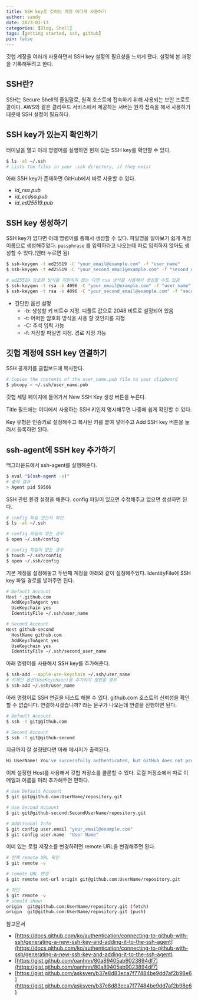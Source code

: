 ```yaml
---
title: SSH key로 깃허브 계정 여러개 사용하기
author: sandy
date: 2023-01-13
categories: [Blog, Shell]
tags: [getting started, ssh, github]
pin: false
---
```


깃헙 계정을 여러개 사용하면서 SSH key 설정의 필요성을 느끼게 됐다. 설정해 본 과정을 기록해두려고 한다.

## SSH란?

SSH는 Secure Shell의 줄임말로, 원격 호스트에 접속하기 위해 사용되는 보안 프로토콜이다. AWS와 같은 클라우드 서비스에서 제공하는 서버는 원격 접속을 해서 사용하기 때문에 SSH 설정이 필요하다.

## SSH key가 있는지 확인하기

터미널을 열고 아래 명령어를 실행하면 현재 있는 SSH key를 확인할 수 있다.

```bash
$ ls -al ~/.ssh
# Lists the files in your .ssh directory, if they exist
```

아래 SSH key가 존재하면 GitHub에서 바로 사용할 수 있다.

- *id_rsa.pub*
- *id_ecdsa.pub*
- *id_ed25519.pub*

## SSH key 생성하기

SSH key가 없다면 아래 명령어를 통해서 생성할 수 있다. 파일명을 알아보기 쉽게 계정 이름으로 생성해주었다. `passphrase` 를 입력하라고 나오는데 따로 입력하지 않아도 생성할 수 있다.(엔터 누르면 됨)

```bash
$ ssh-keygen -t ed25519 -C "your_email@example.com" -f "user_name"
$ ssh-keygen -t ed25519 -C "your_second_email@example.com" -f "second_user_name"

# ed25519 암호화 방식을 지원하지 않는 다면 rsa 방식을 사용해서 생성할 수도 있음
$ ssh-keygen -t rsa -b 4096 -C "your_email@example.com" -f "user_name"
$ ssh-keygen -t rsa -b 4096 -C "your_second_email@example.com" -f "second_user_name"
```

- 간단한 옵션 설명
    - -b: 생성할 키 비트수 지정. 디폴트 값으로 2048 비트로 설정되어 있음
    - -t: 어떠한 암호화 방식을 사용 할 것인지를 지정
    - -C: 주석 입력 가능
    - -f: 저장할 파일명 지정. 경로 지정 가능

## 깃헙 계정에 SSH key 연결하기

SSH 공개키를 클립보드에 복사한다.

```bash
# Copies the contents of the user_name.pub file to your clipboard
$ pbcopy < ~/.ssh/user_name.pub
```

깃헙 세팅 페이지에 들어가서 New SSH Key 생성 버튼을 누른다.

Title 필드에는 어디에서 사용하는 SSH 키인지 명시해두면 나중에 쉽게 확인할 수 있다.

Key 유형은 인증키로 설정해주고 복사된 키를 붙여 넣어주고 Add SSH key 버튼을 눌러서 등록하면 된다.

## ssh-agent에 SSH key 추가하기

백그라운드에서 ssh-agent를 실행해준다.

```bash
$ eval "$(ssh-agent -s)"
# 출력 결과
> Agent pid 59566
```

SSH 관련 환경 설정을 해준다. config 파일이 있으면 수정해주고 없으면 생성하면 된다.

```bash
# config 파일 있는지 확인
$ ls -al ~/.ssh

# config 파일이 있는 경우
$ open ~/.ssh/config

# config 파일이 없는 경우
$ touch ~/.ssh/config
$ open ~/.ssh/config
```

기본 계정을 설정해놓고 두번째 계정을 아래와 같이 설정해주었다. IdentityFile에 SSH key 파일 경로를 넣어주면 된다.

```bash
# Default Account
Host *.github.com
  AddKeysToAgent yes
  UseKeychain yes
  IdentityFile ~/.ssh/user_name

# Second Account
Host github-second
  HostName github.com
  AddKeysToAgent yes
  UseKeychain yes
  IdentityFile ~/.ssh/second_user_name
```

아래 명령어를 사용해서 SSH key를 추가해준다.

```bash
$ ssh-add --apple-use-keychain ~/.ssh/user_name
# 키체인 옵션(UseKeychain)을 추가하지 않았을 경우
$ ssh-add ~/.ssh/user_name
```

아래 명령어로 SSH 연결을 테스트 해볼 수 있다. github.com 호스트의 신뢰성을 확인할 수 없습니다. 연결하시겠습니까? 라는 문구가 나오는데 연결을 진행하면 된다.

```bash
# Default Account
$ ssh -T git@github.com

# Second Account
$ ssh -T git@github-second
```

지금까지 잘 설정됐다면 아래 메시지가 출력된다.

```bash
Hi UserName! You've successfully authenticated, but GitHub does not provide shell access.
```

이제 설정한 Host를 사용해서 깃헙 저장소를 클론할 수 있다. 로컬 저장소에서 따로 이메일과 이름을 미리 추가해두면 편하다.

```bash
# Use Default Account
$ git git@github.com:UserName/repository.git

# Use Second Account
$ git git@github-second:SecondUserName/repository.git

# Additional Info
$ git config user.email "your_email@example.com"
$ git config user.name  "User Name"
```

이미 있는 로컬 저장소를 변경하려면 remote URL을 변경해주면 된다.

```bash
# 현재 remote URL 확인
$ git remote -v

# remote URL 변경
$ git remote set-url origin git@github.com:UserName/repository.git

# 확인
$ git remote -v
# should show:
origin  git@github.com:UserName/repository.git (fetch)
origin  git@github.com:UserName/repository.git (push)
```


참고문서
- [https://docs.github.com/ko/authentication/connecting-to-github-with-ssh/generating-a-new-ssh-key-and-adding-it-to-the-ssh-agent](https://docs.github.com/ko/authentication/connecting-to-github-with-ssh/generating-a-new-ssh-key-and-adding-it-to-the-ssh-agent)
- [https://gist.github.com/oanhnn/80a89405ab9023894df7](https://gist.github.com/oanhnn/80a89405ab9023894df7)
- [https://gist.github.com/asksven/b37e8d83eca7f77484be9dd7af2b98e6](https://gist.github.com/asksven/b37e8d83eca7f77484be9dd7af2b98e6)
